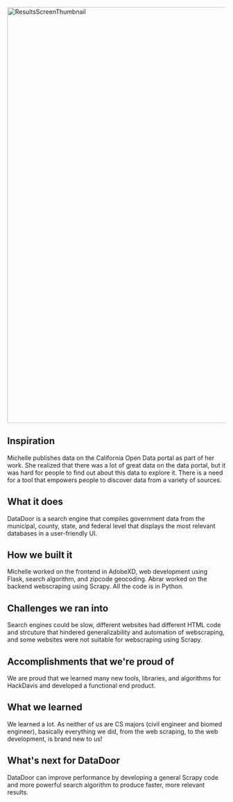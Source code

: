 <img width="959" alt="ResultsScreenThumbnail" src="https://github.com/ms-michelle-zhang/hackdavis-2024-datadoor/assets/73187144/4d31c5b4-d7e8-47ce-bfc7-89c285e41a21">

## Inspiration
Michelle publishes data on the California Open Data portal as part of her work. She realized that there was a lot of great data on the data portal, but it was hard for people to find out about this data to explore it. There is a need for a tool that empowers people to discover data from a variety of sources.

## What it does
DataDoor is a search engine that compiles government data from the municipal, county, state, and federal level that displays the most relevant databases in a user-friendly UI. 

## How we built it
Michelle worked on the frontend in AdobeXD, web development using Flask, search algorithm, and zipcode geocoding. Abrar worked on the backend webscraping using Scrapy. All the code is in Python.

## Challenges we ran into
Search engines could be slow, different websites had different HTML code and strcuture that hindered generalizability and automation of webscraping, and some websites were not suitable for webscraping using Scrapy. 

## Accomplishments that we're proud of
We are proud that we learned many new tools, libraries, and algorithms for HackDavis and developed a functional end product.

## What we learned
We learned a lot. As neither of us are CS majors (civil engineer and biomed engineer), basically everything we did, from the web scraping, to the web development, is brand new to us! 

## What's next for DataDoor
DataDoor can improve performance by developing a general Scrapy code and more powerful search algorithm to produce faster, more relevant results.
